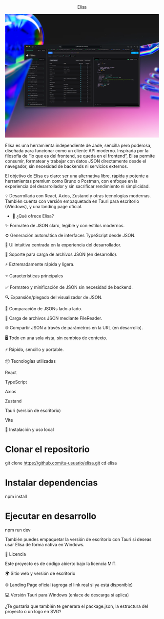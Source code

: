 <p align="center">Elisa</p>
<p align="center"> <img src="./src/assets/images/elisa-client-0.0.3.png" alt="Elisa client preview" width="600"/> </p>

Elisa es una herramienta independiente de Jade, sencilla pero poderosa, diseñada para funcionar como un cliente API moderno. Inspirada por la filosofía de “lo que es del frontend, se queda en el frontend”, Elisa permite consumir, formatear y trabajar con datos JSON directamente desde el navegador, sin necesidad de backends ni servicios externos.

El objetivo de Elisa es claro: ser una alternativa libre, rápida y potente a herramientas premium como Bruno o Postman, con enfoque en la experiencia del desarrollador y sin sacrificar rendimiento ni simplicidad.

💡 Desarrollada con React, Axios, Zustand y otras tecnologías modernas. También cuenta con versión empaquetada en Tauri para escritorio (Windows), y una landing page oficial.

- 🚀 ¿Qué ofrece Elisa?

✨ Formateo de JSON claro, legible y con estilos modernos.

⚙️ Generación automática de interfaces TypeScript desde JSON.

🧠 UI intuitiva centrada en la experiencia del desarrollador.

📂 Soporte para carga de archivos JSON (en desarrollo).

⚡ Extremadamente rápida y ligera.

⭐ Características principales

✅ Formateo y minificación de JSON sin necesidad de backend.

🔍 Expansión/plegado del visualizador de JSON.

🔁 Comparación de JSONs lado a lado.

📁 Carga de archivos JSON mediante FileReader.

🌐 Compartir JSON a través de parámetros en la URL (en desarrollo).

🖥️ Todo en una sola vista, sin cambios de contexto.

⚡ Rápido, sencillo y portable.

📦 Tecnologías utilizadas

React

TypeScript

Axios

Zustand

Tauri (versión de escritorio)

Vite

🧪 Instalación y uso local
# Clonar el repositorio
git clone https://github.com/tu-usuario/elisa.git
cd elisa

# Instalar dependencias
npm install

# Ejecutar en desarrollo
npm run dev


También puedes empaquetar la versión de escritorio con Tauri si deseas usar Elisa de forma nativa en Windows.

📄 Licencia

Este proyecto es de código abierto bajo la licencia MIT.

🌍 Sitio web y versión de escritorio

🌐 Landing Page oficial
 (agrega el link real si ya está disponible)

💻 Versión Tauri para Windows (enlace de descarga si aplica)

¿Te gustaría que también te generara el package.json, la estructura del proyecto o un logo en SVG?